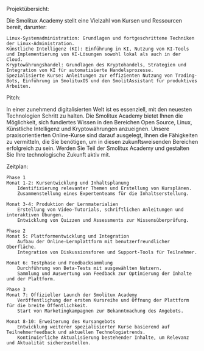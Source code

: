 Projektübersicht:

Die Smolitux Academy stellt eine Vielzahl von Kursen und Ressourcen bereit, darunter:

    Linux-Systemadministration: Grundlagen und fortgeschrittene Techniken der Linux-Administration.
    Künstliche Intelligenz (KI): Einführung in KI, Nutzung von KI-Tools und Implementierung von KI-Lösungen sowohl lokal als auch in der Cloud.
    Kryptowährungshandel: Grundlagen des Kryptohandels, Strategien und Integration von KI für automatisierte Handelsprozesse.
    Spezialisierte Kurse: Anleitungen zur effizienten Nutzung von Trading-Bots, Einführung in SmolituxOS und den SmolitAssistant für produktives Arbeiten.

Pitch:

In einer zunehmend digitalisierten Welt ist es essenziell, mit den neuesten Technologien Schritt zu halten. Die Smolitux Academy bietet Ihnen die Möglichkeit, sich fundiertes Wissen in den Bereichen Open Source, Linux, Künstliche Intelligenz und Kryptowährungen anzueignen. Unsere praxisorientierten Online-Kurse sind darauf ausgelegt, Ihnen die Fähigkeiten zu vermitteln, die Sie benötigen, um in diesen zukunftsweisenden Bereichen erfolgreich zu sein. Werden Sie Teil der Smolitux Academy und gestalten Sie Ihre technologische Zukunft aktiv mit.

Zeitplan:

    Phase 1
    Monat 1-2: Kursentwicklung und Inhaltsplanung
        Identifizierung relevanter Themen und Erstellung von Kursplänen.
        Zusammenstellung eines Expertenteams für die Inhaltserstellung.

    Monat 3-4: Produktion der Lernmaterialien
        Erstellung von Video-Tutorials, schriftlichen Anleitungen und interaktiven Übungen.
        Entwicklung von Quizzen und Assessments zur Wissensüberprüfung.

    Phase 2
    Monat 5: Plattformentwicklung und Integration
        Aufbau der Online-Lernplattform mit benutzerfreundlicher Oberfläche.
        Integration von Diskussionsforen und Support-Tools für Teilnehmer.

    Monat 6: Testphase und Feedbacksammlung
        Durchführung von Beta-Tests mit ausgewählten Nutzern.
        Sammlung und Auswertung von Feedback zur Optimierung der Inhalte und der Plattform.

    Phase 3
    Monat 7: Offizieller Launch der Smolitux Academy
        Veröffentlichung der ersten Kursreihe und Öffnung der Plattform für die breite Öffentlichkeit.
        Start von Marketingkampagnen zur Bekanntmachung des Angebots.

    Monat 8-10: Erweiterung des Kursangebots
        Entwicklung weiterer spezialisierter Kurse basierend auf Teilnehmerfeedback und aktuellen Technologietrends.
        Kontinuierliche Aktualisierung bestehender Inhalte, um Relevanz und Aktualität sicherzustellen.

